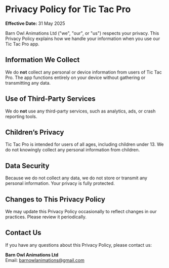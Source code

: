 # Privacy Policy for Tic Tac Pro

**Effective Date:** 31 May 2025

Barn Owl Animations Ltd ("we", "our", or "us") respects your privacy. This Privacy Policy explains how we handle your information when you use our Tic Tac Pro app.

## Information We Collect

We do **not** collect any personal or device information from users of Tic Tac Pro. The app functions entirely on your device without gathering or transmitting any data.

## Use of Third-Party Services

We do **not** use any third-party services, such as analytics, ads, or crash reporting tools.

## Children’s Privacy

Tic Tac Pro is intended for users of all ages, including children under 13. We do not knowingly collect any personal information from children.

## Data Security

Because we do not collect any data, we do not store or transmit any personal information. Your privacy is fully protected.

## Changes to This Privacy Policy

We may update this Privacy Policy occasionally to reflect changes in our practices. Please review it periodically.

## Contact Us

If you have any questions about this Privacy Policy, please contact us:

**Barn Owl Animations Ltd**  
Email: barnowlanimations@gmail.com